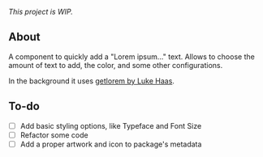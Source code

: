 _This project is WIP._

## About

A component to quickly add a "Lorem ipsum..." text. Allows to choose the amount of text to add, the color, and some other configurations.

In the background it uses [getlorem by Luke Haas](https://github.com/lukehaas/getlorem).

## To-do

- [ ] Add basic styling options, like Typeface and Font Size
- [ ] Refactor some code
- [ ] Add a proper artwork and icon to package's metadata
